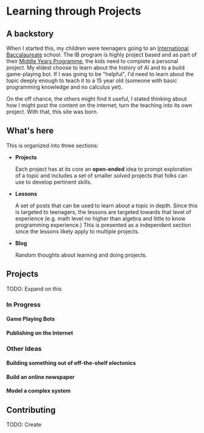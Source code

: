 # Learning through Projects

## A backstory

When I started this, my children were teenagers going to an [International Baccalaureate](https://www.ibo.org/) school.  The IB program is highly project based and as part of their [Middle Years Programme](https://www.ibo.org/programmes/middle-years-programme/), the kids need to complete a personal project.  My eldest choose to learn about the history of AI and to a build game-playing bot. If I was going to be "helpful", I'd need to learn about the topic deeply enough to teach it to a 15 year old (someone with basic programming knowledge and no calculus yet).

On the off chance, the others might find it useful, I stated thinking about how I might post the content on the internet; turn the teaching into its own project.  With that, this site was born.

## What's here

This is organized into three sections:

 * **Projects**

   Each project has at its core an **open-ended** idea to prompt exploration of a topic and includes a set of smaller *solved* projects that folks can use to develop pertinent skills.

 * **Lessons**

   A set of posts that can be used to learn about a topic in depth.  Since this is targeted to teenagers, the lessons are targeted towards that level of experience (e.g. math level no higher than algebra and little to know programming experience.)  This is presented as a independent section since the lessons likely apply to multiple projects.

 * **Blog**

   Random thoughts about learning and doing projects.

## Projects

TODO: Expand on this

### In Progress

#### Game Playing Bots

#### Publishing on the Internet

### Other Ideas

#### Building something out of off-the-shelf electonics

#### Build an online newspaper

#### Model a complex system

## Contributing

TODO: Create
